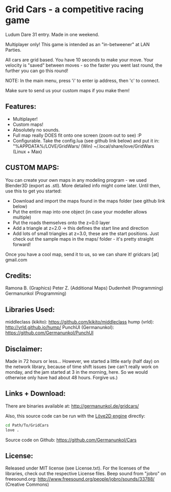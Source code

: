 
Grid Cars - a competitive racing game
============================================

Ludum Dare 31 entry. Made in one weekend.

Multiplayer only! This game is intended as an "in-betweener" at LAN Parties.

All cars are grid based. You have 10 seconds to make your move. Your velocity is "saved" between moves -
so the faster you went last round, the further you can go this round!

NOTE: In the main menu, press 'i' to enter ip address, then 'c' to connect.

Make sure to send us your custom maps if you make them!

Features:
---------------------
- Multiplayer!
- Custom maps!
- Absolutely no sounds.
- Full map really DOES fit onto one screen (zoom out to see) :P
- Configurable. Take the config.lua (see github link below) and put it in:
"%APPDATA%/LOVE/GridWars/ (Win)
~/.local/share/love/GridWars (Linux + Max)

CUSTOM MAPS:
----------------------
You can create your own maps in any modeling program - we used Blender3D (export as .stl). More detailed info might come later. Until then, use this to get you started:
- Download and import the maps found in the maps folder (see github link below)
- Put the entire map into one object (in case your modeller allows multiple)
- Put the roads themselves onto the z=0.0 layer
- Add a triangle at z=2.0 -> this defines the start line and direction
- Add lots of small triangles at z=3.0, these are the start positions.
Just check out the sample maps in the maps/ folder - it's pretty straight forward!

Once you have a cool map, send it to us, so we can share it!
gridcars [at] gmail.com

Credits:
----------------------
Ramona B. (Graphics)
Peter Z. (Additional Maps)
Dudenheit (Programming)
Germanunkol (Programming)

Libraries Used:
----------------------
middleclass (kikito): https://github.com/kikito/middleclass
hump (vrld): http://vrld.github.io/hump/
PunchUI (Germanunkol): https://github.com/Germanunkol/PunchUI

Disclaimer:
----------------------
Made in 72 hours or less...
However, we started a little early (half day) on the network library, because of time shift issues (we can't really work on monday, and the jam started at 3 in the morning, here. So we would otherwise only have had about 48 hours. Forgive us.)

Links + Download:
----------------------
There are binaries available at:
http://germanunkol.de/gridcars/

Also, this source code can be run with the [Löve2D engine](https://love2d.org/) directly:
```bash
cd Path/To/GridCars
love .
```

Source code on Github: 
https://github.com/Germanunkol/Cars

License:
----------------------
Released under MIT license (see License.txt).
For the licenses of the libraries, check out the respective License files.
Beep sound from "jobro" on freesound.org: http://www.freesound.org/people/jobro/sounds/33788/ (Creative Commons)
